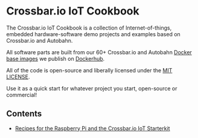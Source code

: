 # Crossbar.io IoT Cookbook

The Crossbar.io IoT Cookbook is a collection of Internet-of-things, embedded hardware-software demo projects and examples based on Crossbar.io and Autobahn.

All software parts are built from our 60+ Crossbar.io and Autobahn [Docker base images](https://github.com/crossbario/crossbar-docker/blob/master/IMAGES.md) we publish on [Dockerhub](https://hub.docker.com/r/crossbario/).

All of the code is open-source and liberally licensed under the [MIT LICENSE](LICENSE).

Use it as a quick start for whatever project you start, open-source or commercial!

## Contents

* [Recipes for the Raspberry Pi and the Crossbar.io IoT Starterkit](device/pi)

